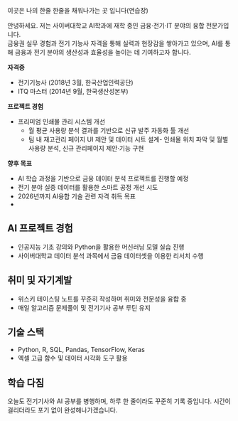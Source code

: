 이곳은 나의 한줄 한줄을 채워나가는 곳 입니다(연습장)

안녕하세요. 저는 사이버대학교 AI학과에 재학 중인 금융·전기·IT 분야의 융합 전문가입니다.  
금융권 실무 경험과 전기 기능사 자격을 통해 실력과 현장감을 쌓아가고 있으며, AI를 통해 금융과 전기 분야의 생산성과 효율성을 높이는 데 기여하고자 합니다.


**자격증**
- 전기기능사 (2018년 3월, 한국산업인력공단)
- ITQ 마스터 (2014년 9월, 한국생산성본부)

**프로젝트 경험**
- 프리미엄  인쇄물 관리 시스템 개선
  - 월 평균 사용량 분석 결과를 기반으로 신규 발주 자동화 툴 개선
  - 팀 내 재고관리 페이지 UI 제안 및 데이터 시트 설계- 인쇄물 위치 파악 및 월별 사용량 분석, 신규 관리페이지 제안·기능 구현

**향후 목표**
- AI 학습 과정을 기반으로 금융 데이터 분석 프로젝트를 진행할 예정
- 전기 분야 실증 데이터를 활용한 스마트 공정 개선 시도
- 2026년까지 AI융합 기술 관련 자격 취득 목표
- 
## AI 프로젝트 경험
- 인공지능 기초 강의와 Python을 활용한 머신러닝 모델 실습 진행  
- 사이버대학교 데이터 분석 과목에서 금융 데이터셋을 이용한 리서치 수행

## 취미 및 자기계발
- 위스키 테이스팅 노트를 꾸준히 작성하며 취미와 전문성을 융합 중  
- 매일 알고리즘 문제풀이 및 전기기사 공부 루틴 유지

## 기술 스택
- Python, R, SQL, Pandas, TensorFlow, Keras  
- 엑셀 고급 함수 및 데이터 시각화 도구 활용

## 학습 다짐
오늘도 전기기사와 AI 공부를 병행하며, 하루 한 줄이라도 꾸준히 기록 중입니다.
시간이 걸리더라도 포기 없이 완성해나가겠습니다.
